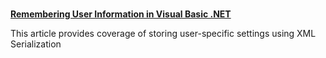 <a href="http://msdn.microsoft.com/msdnmag/issues/05/04/AdvancedBasics/default.aspx" target="_blank" class="broken_link"><br /> <b>Remembering User Information in Visual Basic .NET</b><br /> </a>
				  
  
This article provides coverage of storing user-specific settings using XML Serialization
